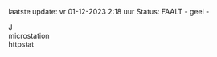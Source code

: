 laatste update: 
vr 01-12-2023  2:18   uur 
Status: FAALT - geel - 
<div class="service R">J</div><div class="service Y">microstation</div><div class="service Y">httpstat</div>